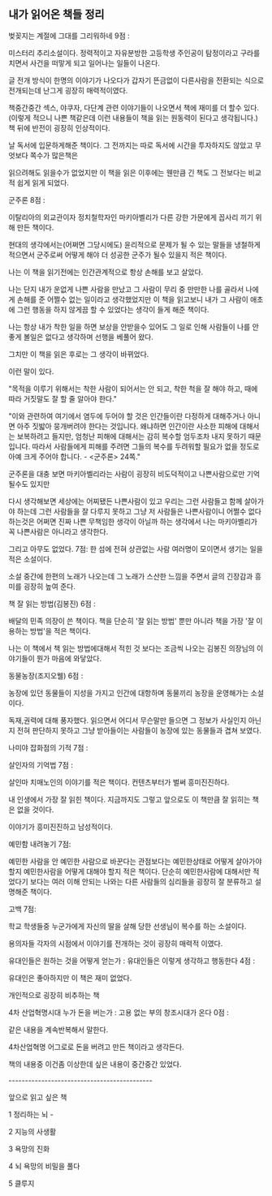 ## 내가 읽어온 책들 정리



벚꽂지는 계절에 그대를 그리워하네 9점 : 

미스터리 추리소설이다. 정력적이고 자유분방한 고등학생 주인공이 탐정이라고 구라를 치면서 사건을 떠맣게 되고 일어나는 일들이 나온다.

글 전개 방식이 한명의 이야기가 나오다가 갑자기 뜬금없이 다른사람을 전환되는 식으로 전개되는데 난그게 굉장히 매력적이였다. 

 

책중간중간 섹스, 야쿠자, 다단계 관련 이야기들이 나오면서 책에 재미를 더 할수 있다.(이렇게 적으니 나쁜 책같은데 이런 내용들이 책을 읽는 원동력이 된다고 생각됩니다.) 책 뒤에 반전이 굉장히 인상적이다.

 

날 독서에 입문하게해준 책이다. 그 전까지는 따로 독서에 시간을 투자하지도 않았고 무엇보다 쪽수가 많은책은 

읽으려해도 읽을수가 없었지만 이 책을 읽은 이후에는 웬만큼 긴 책도 그 전보다는 비교적 쉽게 읽게 되었다.

군주론 8점 :

이탈리아의 외교관이자 정치철학자인 마키아벨리가 다른 강한 가문에게 꼽사리 끼기 위해 만든 책이다.

현대의 생각에서는(어쩌면 그당시에도) 윤리적으로 문제가 될 수 있는 말들을 냉철하게 적으면서 군주로써 어떻게 해야 더 성공한 군주가 될수 있을지 적은 책이다.

 

나는 이 책을 읽기전에는 인간관계적으로 항상 손해를 보고 살았다.

나는 단지 내가 운없게 나쁜 사람을 만났고 그 사람이 무리 중 만만한 나를 골라서 나에게 손해를 준 어쩔수 없는 일이라고 생각했었지만 이 책을 읽고보니 내가 그 사람이 애초에 그런 행동을 하지 않게끔 할 수 있었다는 생각이 들게 해준 책이다.

 

나는 항상 내가 착한 일을 하면 보상을 안받을수 있어도 그 일로 인해 사람들이 나를 안좋게 볼일은 없다고 생각하며 선행을 베풀어 왔다.

그치만 이 책을 읽은 후로는 그 생각이 바뀌었다. 

 

이런 말이 있다.

"목적을 이루기 위해서는 착한 사람이 되어서는 안 되고, 착한 척을 잘 해야 하고, 때에 따라 거짓말도 잘 할 줄 알아야 한다."

 "이와 관련하여 여기에서 염두에 두어야 할 것은 인간들이란 다정하게 대해주거나 아니면 아주 짓밟아 뭉개버려야 한다는 것입니다. 왜냐하면 인간이란 사소한 피해에 대해서는 보복하려고 들지만, 엄청난 피해에 대해서는 감히 복수할 엄두조차 내지 못하기 때문입니다. 따라서 사람들에게 피해를 주려면 그들의 복수를 두려워할 필요가 없을 정도로 아예 크게 주어야 합니다. - <군주론> 24쪽." 

군주론을 대충 보면 마키아벨리라는 사람이 굉장히 비도덕적이고 나쁜사람으로만 기억될수도 있지만

다시 생각해보면 세상에는 어찌됐든 나쁜사람이 있고 우리는 그런 사람들고 함께 살아가야 하는데 그런 사람들을 잘 다루지 못하고 그냥 저 사람들은 나쁜사람이니 어쩔수 없다 하는것은 어쩌면 진짜 나쁜 무책임한 생각이 아닐까 하는 생각에서 나는 마키아벨리가 꼭 나쁜사람은 아니라고 생각한다.

 

그리고 아무도 없었다. 7점: 한 섬에 전혀 상관없는 사람 여러명이 모이면서 생기는 일을 적은 소설이다.

소설 중간에 한편의 노래가 나오는데 그 노래가 스산한 느낌을 주면서 글의 긴장감과 흥미를 굉장히 높여 준다.

 

책 잘 읽는 방법(김봉진) 6점 : 

배달의 민족 의장이 쓴 책이다. 책을 단순히 '잘 읽는 방법' 뿐만 아니라 책을 가장 '잘 이용하는 방법'을 적은 책이다.

나는 이 책에서 책 읽는 방법에대해서 적힌 것 보다는 조금씩 나오는 김봉진 의장님의 이야기들이 뭔가 마음에 와닿았다.                  

 

동물농장(조지오웰) 6점 :

농장에 있던 동물들이 지성을 가지고 인간에 대항하며 동물끼리 농장을 운영해가는 소설이다.

독재,권력에 대해 풍자했다. 읽으면서 어디서 무슨말만 들으면 그 정보가 사실인지 아닌지 전혀 판단하지 못하고 그냥 받아들이는 사람들이 농장에 있는 동물들과 겹쳐 보였다. 

 

나미야 잡화점의 기적 7점 :

 

살인자의 기억법 7점 :

살인마 치매노인의 이야기를 적은 책이다. 컨텐츠부터가 벌써 흥미진진하다.

내 인생에서 가장 잘 읽힌 책이다. 지금까지도 그렇고 앞으로도 이 책만큼 잘 읽히는 책은 없을 것이다.

이야기가 흥미진진하고 남성적이다.

 

예민함 내려놓기 7점:

예민한 사람을 안 예민한 사람으로 바꾼다는 관점보다는 예민한상태로 어떻게 살아가야 할지 예민한사람을 어떻게 대해야 할지 적은 책이다.  단순히 예민한사람에 대해서만 적었다기 보다는 여러 이해 안되는 나와는 다른 사람들의 심리들을 굉장히 잘 분류하고 설명해준 책이다.

 

고백 7점: 

학교 학생들중 누군가에게 자신의 딸을 살해 당한 선생님이 복수를 하는 소설이다.

용의자들 각자의 시점에서 이야기를 전개하는 것이 굉장히 매력적 이였다.

 

 

 

유대인들은 원하는 것을 어떻게 얻는가 : 유대인들은 이렇게 생각하고 행동한다 4점 : 

유대인은 좋아하지만 이 책은 재미 없었다.

 

 

개인적으로 굉장히 비추하는 책

4차 산업혁명시대 누가 돈을 버는가 : 고용 없는 부의 창조시대가 온다 0점 :

같은 내용을 계속반복해서 말한다.

4차산업혁명 어그로로 돈을 버려고 만든 책이라고 생각든다.

책의 내용중 이건좀 이상한데 싶은 내용이 중간중간 있었다. 

 

\--------------------------------------------

앞으로 읽고 싶은 책

1 정리하는 뇌 -

 

2 지능의 사생활

3 욕망의 진화

4 뇌 욕망의 비밀을 풀다

5 클루지

 
